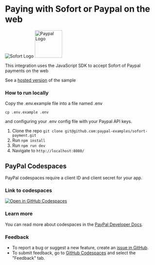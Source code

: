 # Paying with Sofort or Paypal on the web

<p>
<img src="https://www.paypalobjects.com/images/checkout/latinum/Altpay_logo_sofort.svg" alt="Sofort Logo">
<img src="https://upload.wikimedia.org/wikipedia/commons/b/b5/PayPal.svg" width="90px" alt="Paypal Logo">
</p>

This integration uses the JavaScript SDK to accept Sofort of Paypal payments on the web


See a [hosted version](https://sofort-js-sdk.herokuapp.com/) of the sample


### How to run locally

Copy the .env.example file into a file named .env

```
cp .env.example .env
```

and configuring your .env config file with your Paypal API keys.

1. Clone the repo  `git clone git@github.com:paypal-examples/sofort-payment.git`
2. Run `npm install`
3. Run `npm run dev`
4. Navigate to `http://localhost:8080/`

## PayPal Codespaces 

PayPal codespaces require a client ID and client secret for your app. 

### Link to codespaces 

[![Open in GitHub Codespaces](https://github.com/codespaces/badge.svg)](https://codespaces.new/paypal-examples/sofort)

### Learn more 

You can read more about codespaces in the [PayPal Developer Docs](https://developer.paypal.com/api/rest/sandbox/codespaces).

### Feedback 

* To report a bug or suggest a new feature, create an [issue in GitHub](https://github.com/paypal-examples/paypaldevsupport/issues/new/choose). 
* To submit feedback, go to [GitHub Codespaces](https://developer.paypal.com/api/rest/sandbox/codespaces) and select the "Feedback" tab.
